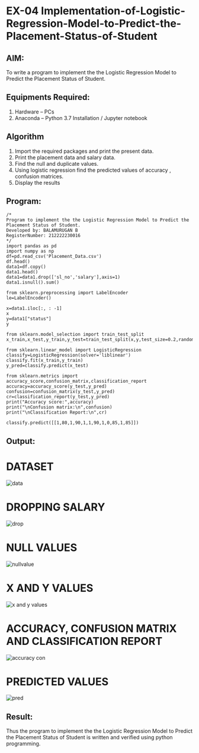 # EX-04 Implementation-of-Logistic-Regression-Model-to-Predict-the-Placement-Status-of-Student

## AIM:
To write a program to implement the the Logistic Regression Model to Predict the Placement Status of Student.

## Equipments Required:
1. Hardware – PCs
2. Anaconda – Python 3.7 Installation / Jupyter notebook

## Algorithm
1. Import the required packages and print the present data.
2. Print the placement data and salary data.
3. Find the null and duplicate values.
4. Using logistic regression find the predicted values of accuracy , confusion matrices.
5. Display the results
## Program:
```
/*
Program to implement the the Logistic Regression Model to Predict the Placement Status of Student.
Developed by: BALAMURUGAN B
RegisterNumber: 212222230016
*/
import pandas as pd
import numpy as np
df=pd.read_csv('Placement_Data.csv')
df.head()
data1=df.copy()
data1.head()
data1=data1.drop(['sl_no','salary'],axis=1)
data1.isnull().sum()

from sklearn.preprocessing import LabelEncoder
le=LabelEncoder()

x=data1.iloc[:, : -1]
x
y=data1["status"]
y

from sklearn.model_selection import train_test_split
x_train,x_test,y_train,y_test=train_test_split(x,y,test_size=0.2,random_state=0)

from sklearn.linear_model import LogisticRegression
classify=LogisticRegression(solver='liblinear')
classify.fit(x_train,y_train)
y_pred=classify.predict(x_test)

from sklearn.metrics import accuracy_score,confusion_matrix,classification_report
accuracy=accuracy_score(y_test,y_pred)
confusion=confusion_matrix(y_test,y_pred)
cr=classification_report(y_test,y_pred)
print("Accuracy score:",accuracy)
print("\nConfusion matrix:\n",confusion)
print("\nClassification Report:\n",cr)

classify.predict([[1,80,1,90,1,1,90,1,0,85,1,85]])

```

## Output:
# DATASET
![data](https://github.com/BALA291/Implementation-of-Logistic-Regression-Model-to-Predict-the-Placement-Status-of-Student/assets/120717501/afa1d61b-fdb7-48f5-93eb-56e3106844ef)

# DROPPING SALARY
![drop](https://github.com/BALA291/Implementation-of-Logistic-Regression-Model-to-Predict-the-Placement-Status-of-Student/assets/120717501/71e31cd3-3741-4378-bd58-3c3311e3fa5d)

# NULL VALUES
![nullvalue](https://github.com/BALA291/Implementation-of-Logistic-Regression-Model-to-Predict-the-Placement-Status-of-Student/assets/120717501/2b18f041-2284-44ed-8d39-97b214066ac7)

# X AND Y VALUES
![x and y values](https://github.com/BALA291/Implementation-of-Logistic-Regression-Model-to-Predict-the-Placement-Status-of-Student/assets/120717501/b85f1380-b0ac-4537-9dd8-1e7b00533232)

# ACCURACY, CONFUSION MATRIX AND CLASSIFICATION REPORT
![accuracy con](https://github.com/BALA291/Implementation-of-Logistic-Regression-Model-to-Predict-the-Placement-Status-of-Student/assets/120717501/05b2a75d-6e15-4d4c-aaa1-c04013a8f268)

# PREDICTED VALUES
![pred](https://github.com/BALA291/Implementation-of-Logistic-Regression-Model-to-Predict-the-Placement-Status-of-Student/assets/120717501/abf41d04-e39f-44c7-b745-c8d98687c033)


## Result:
Thus the program to implement the the Logistic Regression Model to Predict the Placement Status of Student is written and verified using python programming.
